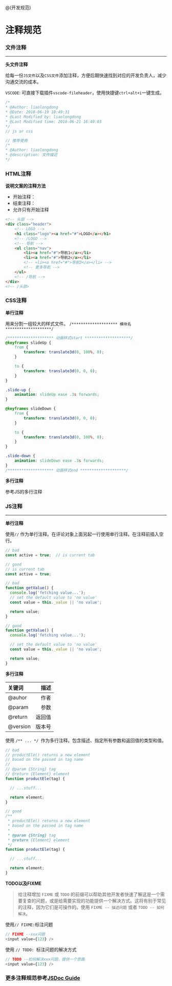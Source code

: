 @(开发规范)

# 注释规范

### 文件注释
***

 **头文件注释**
 
 给每一份`JS文件`以及`CSS文件`添加注释，方便后期快速找到对应的开发负责人，减少沟通交流的成本。
 
 `VSCODE`:  可直接下载插件`vscode-fileheader`，使用快捷键`ctrl+alt+i`一键生成。
 ```javascript
 /*
 * @Author: liaolongdong 
 * @Date: 2018-06-19 10:49:31 
 * @Last Modified by: liaolongdong
 * @Last Modified time: 2018-06-21 16:40:03
 */
// js or css

// 推荐使用
/*
 * @Author: liaolongdong 
 * @description: 文件描述
 */
 ```

### HTML注释

**说明文案的注释方法**

- 开始注释：<!-- 注释文案 -->
- 结束注释：<!-- /注释文案 -->
- 允许只有开始注释

```html
<!-- 头部 -->
<div class="header">
    <!-- LOGO -->
    <h1 class="logo"><a href="#">LOGO</a></h1>
    <!-- /LOGO -->
    <!-- 导航 -->
    <ul class="nav">
        <li><a href="#">导航1</a></li>
        <li><a href="#">导航2</a></li>
        <!-- <li><a href="#">导航3</a></li> -->
        <!-- 更多导航 -->
    </ul>
    <!-- /导航 -->
</div>
<!-- /头部>
```

### CSS注释

 **单行注释**
 
 用来分割一组较大的样式文件。
 `/******************** 模块名 ********************/`
```css
/******************** 动画样式start ********************/
@keyframes slideUp {
    from {
        transform: translate3d(0, 100%, 0);
    }

    to {
        transform: translate3d(0, 0, 0);
    }
}

.slide-up {
    animation: slideUp ease .3s forwards;
}

@keyframes slideDown {
    from {
        transform: translate3d(0, 0, 0);
    }

    to {
        transform: translate3d(0, 100%, 0);
    }
}

.slide-down {
    animation: slideDown ease .3s forwards;
}
/******************** 动画样式end ********************/
```

**多行注释**

参考JS的多行注释

### JS注释
***

**单行注释**

使用`//` 作为单行注释。在评论对象上面另起一行使用单行注释。在注释前插入空行。
```js
// bad
const active = true;  // is current tab

// good
// is current tab
const active = true;

// bad
function getValue() {
  console.log('fetching value...');
  // set the default value to 'no value'
  const value = this._value || 'no value';

  return value;
}

// good
function getValue() {
  console.log('fetching value...');

  // set the default value to 'no value'
  const value = this._value || 'no value';

  return value;
}
```
**多行注释**

|   关键词	|  描述   |
| :-------- | ------:|
| @auhor    |  作者   |
| @param    |  参数   |
| @return   |  返回值 |
| @version  |  版本号 |


使用 `/** ... */ `作为多行注释。包含描述、指定所有参数和返回值的类型和值。
```js
// bad
// productEle() returns a new element
// based on the passed in tag name
//
// @param {String} tag
// @return {Element} element
function productEle(tag) {

  // ...stuff...

  return element;
}

// good
/**
 * productEle() returns a new element
 * based on the passed in tag name
 *
 * @param {String} tag
 * @return {Element} element
 */
function productEle(tag) {

  // ...stuff...

  return element;
}
```
**TODO以及FIXME**

> 给注释增加 `FIXME` 或 `TODO` 的前缀可以帮助其他开发者快速了解这是一个需要复查的问题，或是给需要实现的功能提供一个解决方式。这将有别于常见的注释，因为它们是可操作的。使用 `FIXME -- 描述问题` 或者 `TODO -- 如何解决`。

使用` // FIXME: `标注问题
```js
// FIXME --xxx问题
<input value={123} />
```

使用 `// TODO: `标注问题的解决方式
```js
// TODO --如何解决xxx问题，提供一个思路
<input value={123} />
```

### 更多注释规范参考[JSDoc Guide](http://yuri4ever.github.io/jsdoc/)
